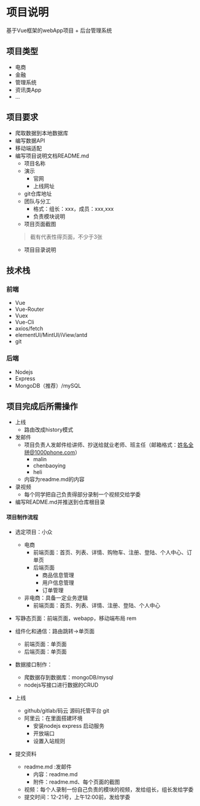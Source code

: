 # 项目说明

基于Vue框架的webApp项目 + 后台管理系统

## 项目类型
* 电商
* 金融
* 管理系统
* 资讯类App
* ...

## 项目要求
* 爬取数据到本地数据库
* 编写数据API
* 移动端适配
* 编写项目说明文档README.md
    * 项目名称
    * 演示
        * 官网
        * 上线网址
    * git仓库地址
    * 团队与分工
        * 格式：组长：xxx，成员：xxx,xxx
        * 负责模块说明
    * 项目页面截图
    >截有代表性得页面，不少于3张
    * 项目目录说明


## 技术栈

### 前端
* Vue
* Vue-Router
* Vuex
* Vue-Cli
* axios/fetch
* elementUI/MintUI/iView/antd
* git

### 后端
* Nodejs
* Express
* MongoDB（推荐）/mySQL


## 项目完成后所需操作
* 上线
    * 路由改成history模式
* 发邮件
    * 项目负责人发邮件给讲师、抄送给就业老师、班主任（邮箱格式：姓名全拼@1000phone.com）
      * malin
      * chenbaoying
      * heli
    * 内容为readme.md的内容
* 录视频
    * 每个同学把自己负责得部分录制一个视频交给学委
* 编写README.md并推送到仓库根目录



#### 项目制作流程

- 选定项目：小众
  - 电商
    - 前端页面：首页、列表、详情、购物车、注册、登陆、个人中心、订单页
    - 后端页面
      - 商品信息管理
      - 用户信息管理
      - 订单管理
  - 非电商：具备一定业务逻辑
    - 前端页面：首页、列表、详情、注册、登陆、个人中心

- 写静态页面：前端页面，webapp，移动端布局 rem
- 组件化和通信：路由跳转->单页面
  - 前端页面：单页面
  - 后端页面：单页面

- 数据接口制作：
  - 爬数据存到数据库：mongoDB/mysql
  - nodejs写接口进行数据的CRUD
- 上线
  - github/gitlab/码云  源码托管平台  git
  - 阿里云：在里面搭建环境
    - 安装nodejs express 启动服务
    - 开放端口
    - 设置入站规则
- 提交资料
  - readme.md :发邮件
    - 内容：readme.md
    - 附件：readme.md、每个页面的截图
  - 视频：每个人录制一份自己负责的模块的视频，发给组长，组长发给学委
  - 提交时间：12-21号，上午12:00前，发给学委

